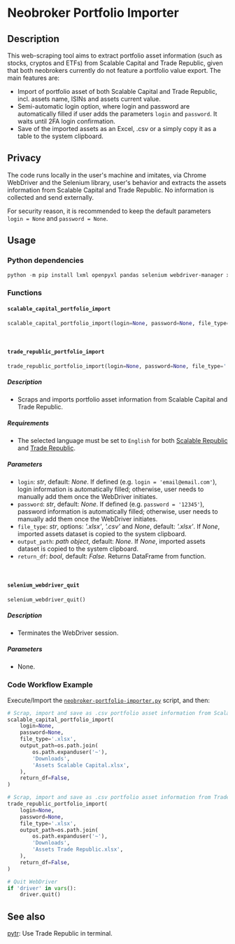 # Neobroker Portfolio Importer

## Description

This web-scraping tool aims to extract portfolio asset information (such as stocks, cryptos and ETFs) from Scalable Capital and Trade Republic, given that both neobrokers currently do not feature a portfolio value export. The main features are:

- Import of portfolio asset of both Scalable Capital and Trade Republic, incl. assets name, ISINs and assets current value.
- Semi-automatic login option, where login and password are automatically filled if user adds the parameters `login` and `password`. It waits until 2FA login confirmation.
- Save of the imported assets as an Excel, .csv or a simply copy it as a table to the system clipboard.

## Privacy

The code runs locally in the user's machine and imitates, via Chrome WebDriver and the Selenium library, user's behavior and extracts the assets information from Scalable Capital and Trade Republic. No information is collected and send externally.

For security reason, it is recommended to keep the default parameters `login = None` and `password = None`.

## Usage

### Python dependencies

```.ps1
python -m pip install lxml openpyxl pandas selenium webdriver-manager xlsxwriter
```

### Functions

#### `scalable_capital_portfolio_import`

```.py
scalable_capital_portfolio_import(login=None, password=None, file_type='.xlsx', output_path=os.path.join(os.path.expanduser('~'), 'Downloads', 'Assets Scalable Capital.xlsx'))
```

<br>

#### `trade_republic_portfolio_import`

```.py
trade_republic_portfolio_import(login=None, password=None, file_type='.xlsx', output_path=os.path.join(os.path.expanduser('~'), 'Downloads', 'Assets Trade Republic.xlsx'))
```

##### Description

- Scraps and imports portfolio asset information from Scalable Capital and Trade Republic.

##### Requirements

- The selected language must be set to `English` for both [Scalable Republic](https://scalable.capital/cockpit/account) and [Trade Republic](https://app.traderepublic.com/settings/appsettings).

##### Parameters

- `login`: _str_, default: _None_. If defined (e.g. `login = 'email@email.com'`), login information is automatically filled; otherwise, user needs to manually add them once the WebDriver initiates.
- `password`: _str_, default: _None_. If defined (e.g. `password = '12345'`), password information is automatically filled; otherwise, user needs to manually add them once the WebDriver initiates.
- `file_type`: _str_, options: _'.xlsx'_, _'.csv'_ and _None_, default: _'.xlsx'_. If _None_, imported assets dataset is copied to the system clipboard.
- `output_path`: _path object_, default: _None_. If _None_, imported assets dataset is copied to the system clipboard.
- `return_df`: _bool_, default: _False_. Returns DataFrame from function.

<br>

#### `selenium_webdriver_quit`

```.py
selenium_webdriver_quit()
```

##### Description

- Terminates the WebDriver session.

##### Parameters

- None.

### Code Workflow Example

Execute/Import the [`neobroker-portfolio-importer.py`](./neobroker-portfolio-importer.py) script, and then:

```.py
# Scrap, import and save as .csv portfolio asset information from Scalable Capital
scalable_capital_portfolio_import(
    login=None,
    password=None,
    file_type='.xlsx',
    output_path=os.path.join(
        os.path.expanduser('~'),
        'Downloads',
        'Assets Scalable Capital.xlsx',
    ),
    return_df=False,
)

# Scrap, import and save as .csv portfolio asset information from Trade Republic
trade_republic_portfolio_import(
    login=None,
    password=None,
    file_type='.xlsx',
    output_path=os.path.join(
        os.path.expanduser('~'),
        'Downloads',
        'Assets Trade Republic.xlsx',
    ),
    return_df=False,
)

# Quit WebDriver
if 'driver' in vars():
    driver.quit()
```

## See also

[pytr](https://github.com/marzzzello/pytr): Use Trade Republic in terminal.
